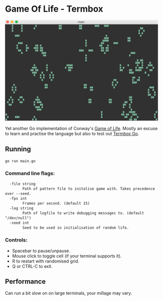 # Game Of Life - Termbox

![Game Of Life](/img/gol.gif)

Yet another Go implementation of Conway's [Game of Life](https://en.wikipedia.org/wiki/Conway%27s_Game_of_Life).
Mostly an excuse to learn and practise the language but also to test out
[Termbox Go](https://github.com/nsf/termbox-go).

## Running

`go run main.go`

### Command line flags:

```
  -file string
        Path of pattern file to initalise game with. Takes precedence over --seed.
  -fps int
        Frames per second. (default 15)
  -log string
        Path of logfile to write debugging messages to. (default "/dev/null")
  -seed int
        Seed to be used in initialisation of random life.
```
### Controls:

- Spacebar to pause/unpause.
- Mouse click to toggle cell (if your terminal supports it).
- R to restart with randomised grid.
- Q or CTRL-C to exit.

## Performance

Can run a bit slow on on large terminals, your millage may vary.

